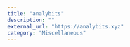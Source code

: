 ```yaml
---
title: "analybits"
description: ""
external_url: "https://analybits.xyz"
category: "Miscellaneous"
---
```

